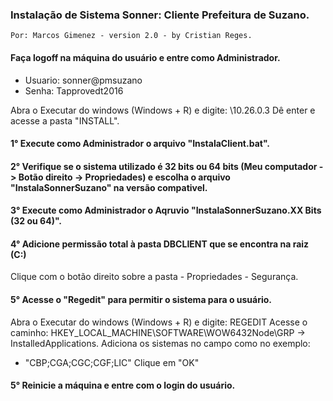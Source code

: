 ### Instalação de Sistema Sonner: Cliente Prefeitura de Suzano.
    Por: Marcos Gimenez - version 2.0 - by Cristian Reges.

#### Faça logoff na máquina do usuário e entre como Administrador.

*   Usuario: sonner@pmsuzano
*   Senha: Tapprovedt2016

Abra o Executar do windows (Windows + R) e digite: \\10.26.0.3
Dê enter e acesse a pasta "INSTALL".

#### 1° Execute como Administrador o arquivo "InstalaClient.bat".

#### 2° Verifique se o sistema utilizado é 32 bits ou 64 bits (Meu computador -> Botão direito -> Propriedades) e escolha o arquivo "InstalaSonnerSuzano" na versão compativel.

#### 3° Execute como Administrador o Aqruvio "InstalaSonnerSuzano.XX Bits (32 ou 64)".

#### 4° Adicione permissão total à pasta DBCLIENT que se encontra na raiz (C:)
Clique com o botão direito sobre a pasta - Propriedades - Segurança.

#### 5° Acesse o "Regedit" para permitir o sistema para o usuário.
Abra o Executar do windows (Windows + R) e digite: REGEDIT
Acesse o caminho: HKEY_LOCAL_MACHINE\SOFTWARE\WOW6432Node\GRP -> InstalledApplications.
Adiciona os sistemas no campo como no exemplo:
- "CBP;CGA;CGC;CGF;LIC"
Clique em "OK"

#### 5° Reinicie a máquina e entre com o login do usuário.
